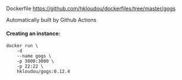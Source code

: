 Dockerfile <https://github.com/hkloudou/dockerfiles/tree/master/gogs>

Automatically built by Github Actions

#### Creating an instance:

    docker run \
        -d 
        --name gogs \
        -p 3000:3000 \
        -p 22:22 \
        hkloudou/gogs:0.12.4